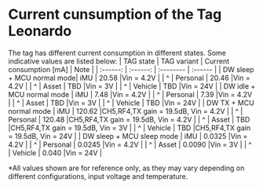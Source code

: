 # Current cunsumption of the Tag Leonardo
The tag has different current consumption in different states. Some indicative values are listed below:
| TAG state 				| TAG variant				| Current consumption [mA] | Note    |
| :------: 					| :------: 					| :-------- 			   | :------ | 
| DW sleep + MCU normal mode| iMU	                    | 20.58					   |Vin = 4.2V                           |
| ^                     	| Personal                  | 20.46					   |Vin = 4.2V                           |
| ^                     	| Asset                     | TBD 					   |Vin = 3V                             |
| ^                     	| Vehicle                   | TBD 					   |Vin = 24V                            |
| DW idle + MCU normal mode	| iMU	                    | 7.48					   |Vin = 4.2V                           |
| ^                     	| Personal                  | 7.39					   |Vin = 4.2V 							 |
| ^                     	| Asset                     | TBD 					   |Vin = 3V   							 |
| ^                     	| Vehicle                   | TBD 					   |Vin = 24V 							 |
| DW TX + MCU normal mode	| iMU	                    | 120.62				   |CH5,RF4,TX gain = 19.5dB, Vin = 4.2V |
| ^                     	| Personal                  | 120.48				   |CH5,RF4,TX gain = 19.5dB, Vin = 4.2V |
| ^                     	| Asset                     | TBD 					   |CH5,RF4,TX gain = 19.5dB, Vin = 3V   |
| ^                     	| Vehicle                   | TBD 					   |CH5,RF4,TX gain = 19.5dB, Vin = 24V  |
| DW sleep + MCU sleep mode	| iMU	                    | 0.0325				   |Vin = 4.2V                           |
| ^                     	| Personal                  | 0.0245				   |Vin = 4.2V                           |
| ^                     	| Asset                     | 0.0090 				   |Vin = 3V                             |
| ^                     	| Vehicle                   | 0.040					   |Vin = 24V                            |

 
*All values shown are for reference only, as they may vary depending on different configurations, input voltage and temperature.